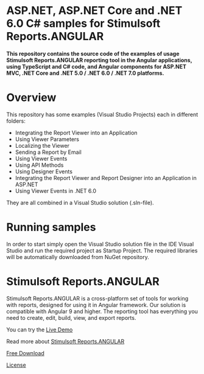 # ASP.NET, ASP.NET Core and .NET 6.0 C# samples for Stimulsoft Reports.ANGULAR

#### This repository contains the source code of the examples of usage Stimulsoft Reports.ANGULAR reporting tool in the Angular applications, using TypeScript and C# code, and Angular components for ASP.NET MVC, .NET Core and .NET 5.0 / .NET 6.0 / .NET 7.0 platforms.

# Overview
This repository has some examples (Visual Studio Projects) each in different folders:
* Integrating the Report Viewer into an Application
* Using Viewer Parameters
* Localizing the Viewer
* Sending a Report by Email
* Using Viewer Events
* Using API Methods
* Using Designer Events
* Integrating the Report Viewer and Report Designer into an Application in ASP.NET
* Using Viewer Events in .NET 6.0

They are all combined in a Visual Studio solution (.sln-file).

# Running samples
In order to start simply open the Visual Studio solution file in the IDE Visual Studio and run the required project as Startup Project. The required libraries will be automatically downloaded from NuGet repository.

# Stimulsoft Reports.ANGULAR
Stimulsoft Reports.ANGULAR is a cross-platform set of tools for working with reports, designed for using it in Angular framework. Our solution is compatible with Angular 9 and higher. The reporting tool has everything you need to create, edit, build, view, and export reports.

You can try the [Live Demo](http://demo.stimulsoft.com/#Net)

Read more about [Stimulsoft Reports.ANGULAR](https://www.stimulsoft.com/en/products/reports-angular)

[Free Download](https://www.stimulsoft.com/en/downloads)

[License](LICENSE.md)
